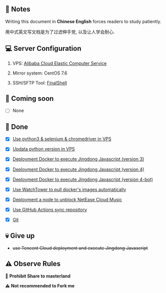 ## 📔 Notes

Writing this document in **Chinese English** forces readers to study patiently.

用中式英文写文档是为了过滤伸手党, 以及让人学会耐心.

## 💻 Server Configuration

1. VPS: [Alibaba Cloud Elastic Computer Service](https://www.aliyun.com/product/swas)

2. Mirror system: CentOS 7.6

3. SSH/SFTP Tool: [FinalShell](http://www.hostbuf.com/t/988.html)

## 🤯 Coming soon

- [ ] None

## 🥰 Done

- [x] [Use python3 & selenium & chromedriver in VPS](https://github.com/YamTian/Notes/tree/master/Python3.7.2)

- [x] [Updata python version in VPS](https://github.com/YamTian/Notes/tree/master/Python3.9.2)

- [x] [Deployment Docker to execute Jingdong Javascript (version 3)](https://github.com/YamTian/Notes/tree/master/JD-v3)

- [x] [Deployment Docker to execute Jingdong Javascript (version 4)](https://github.com/YamTian/Notes/tree/master/JD-v4)

- [x] [Deployment Docker to execute Jingdong Javascript (version 4-bot)](https://github.com/YamTian/Notes/tree/master/JD-v4-bot)

- [x] [Use WatchTower to pull docker's images automatically](https://github.com/YamTian/Notes/blob/master/WatchTower)

- [x] [Deployment a node to unblock NetEase Cloud Music](https://github.com/YamTian/Notes/tree/master/NeteaseMusic)

- [x] [Use GitHub Actions sync repository](https://github.com/YamTian/Notes/tree/master/Synchronize)

- [x] [Git](https://github.com/YamTian/Notes/tree/master/git)

## 💀 Give up

- ~~use Tencent Cloud deployment and execute Jingdong Javascript~~

## ⚠️ Observe Rules

🚫 **Prohibit Share to masterland**

️️⚠ **Not recommended to Fork me**
